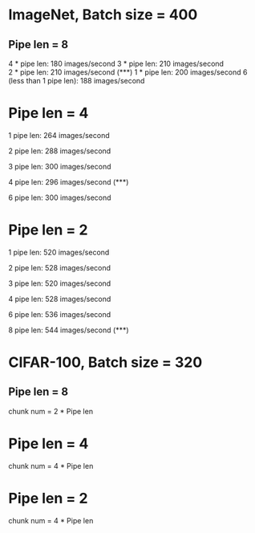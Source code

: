 # ImageNet, Batch size = 400

##  Pipe len = 8

4 * pipe len: 180 images/second
3 * pipe len: 210 images/second   
2 * pipe len: 210 images/second (***)
1 * pipe len: 200 images/second
6 (less than 1 pipe len): 188 images/second

# Pipe len = 4

1 pipe len: 264 images/second

2 pipe len: 288 images/second

3 pipe len: 300 images/second

4 pipe len: 296 images/second (***)

6 pipe len: 300 images/second


# Pipe len = 2
1 pipe len: 520 images/second

2 pipe len: 528 images/second

3 pipe len: 520 images/second

4 pipe len: 528 images/second

6 pipe len: 536 images/second

8 pipe len: 544 images/second (***)

# CIFAR-100, Batch size = 320

##  Pipe len = 8
chunk num = 2 * Pipe len

# Pipe len = 4
chunk num = 4 * Pipe len

# Pipe len = 2
chunk num = 4 * Pipe len
